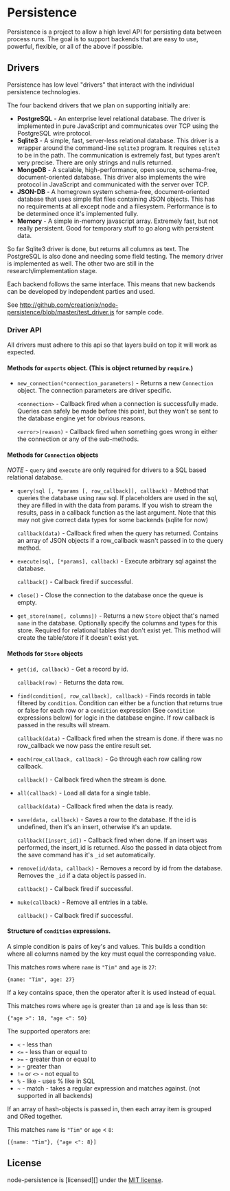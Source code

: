 # Persistence

Persistence is a project to allow a high level API for persisting data between process runs.  The goal is to support backends that are easy to use, powerful, flexible, or all of the above if possible.

## Drivers

Persistence has low level "drivers" that interact with the individual persistence technologies.

The four backend drivers that we plan on supporting initially are:

 - **PostgreSQL** - An enterprise level relational database.  The driver is implemented in pure JavaScript and communicates over TCP using the PostgreSQL wire protocol.
 - **Sqlite3** - A simple, fast, server-less relational database.  This driver is a wrapper around the command-line `sqlite3` program.  It requires `sqlite3` to be in the path.  The communication is extremely fast, but types aren't very precise.  There are only strings and nulls returned.
 - **MongoDB** - A scalable, high-performance, open source, schema-free, document-oriented database.  This driver also implements the wire protocol in JavaScript and communicated with the server over TCP.
 - **JSON-DB** - A homegrown system schema-free, document-oriented database that uses simple flat files containing JSON objects.  This has no requirements at all except node and a filesystem.  Performance is to be determined once it's implemented fully.
 - **Memory** - A simple in-memory javascript array.  Extremely fast, but not really persistent. Good for temporary stuff to go along with persistent data.
 
So far Sqlite3 driver is done, but returns all columns as text.  The PostgreSQL is also done and needing some field testing.  The memory driver is implemented as well. The other two are still in the research/implementation stage.

Each backend follows the same interface.  This means that new backends can be developed by independent parties and used.

See <http://github.com/creationix/node-persistence/blob/master/test_driver.js> for sample code.

### Driver API

All drivers must adhere to this api so that layers build on top it will work as expected.

#### Methods for `exports` object. (This is object returned by `require`.)

 - `new_connection(*connection_parameters)` - Returns a new `Connection` object. The connection parameters are driver specific.

   `<connection>` - Callback fired when a connection is successfully made.  Queries can safely be made before this point, but they won't se sent to the database engine yet for obvious reasons.

   `<error>(reason)` - Callback fired when something goes wrong in either the connection or any of the sub-methods.
   
#### Methods for `Connection` objects

*NOTE* - `query` and `execute` are only required for drivers to a SQL based relational database.

 - `query(sql [, *params [, row_callback]], callback)` - Method that queries the database using raw sql.  If placeholders are used in the sql, they are filled in with the data from params.  If you wish to stream the results, pass in a callback function as the last argument.  Note that this may not give correct data types for some backends (sqlite for now)

   `callback(data)` - Callback fired when the query has returned.  Contains an array of JSON objects if a row_callback wasn't passed in to the query method.

 - `execute(sql, [*params], callback)` - Execute arbitrary sql against the database.

   `callback()` - Callback fired if successful.

 - `close()` - Close the connection to the database once the queue is empty.
 
 - `get_store(name[, columns])` - Returns a new `Store` object that's named `name` in the database.  Optionally specify the columns and types for this store.  Required for relational tables that don't exist yet.  This method will create the table/store if it doesn't exist yet.

#### Methods for `Store` objects

 - `get(id, callback)` - Get a record by id.

   `callback(row)` - Returns the data row.

 - `find(condition[, row_callback], callback)` - Finds records in table filtered by `condition`.  Condition can either be a function that returns true or false for each row or a `condition` expression (See `condition` expressions below) for logic in the database engine.  If row callback is passed in the results will stream.

   `callback(data)` - Callback fired when the stream is done. if there was no row_callback we now pass the entire result set.

 - `each(row_callback, callback)` - Go through each row calling row callback.

   `callback()` - Callback fired when the stream is done.

 - `all(callback)` - Load all data for a single table.

   `callback(data)` - Callback fired when the data is ready.

 - `save(data, callback)` - Saves a row to the database.  If the id is undefined, then it's an insert, otherwise it's an update.

   `callback([insert_id])` - Callback fired when done.  If an insert was performed, the insert_id is returned.  Also the passed in data object from the save command has it's `_id` set automatically.

 - `remove(id/data, callback)` - Removes a record by id from the database.  Removes the `_id` if a data object is passed in.

   `callback()` - Callback fired if successful.

 - `nuke(callback)` - Remove all entries in a table.

   `callback()` - Callback fired if successful.

#### Structure of `condition` expressions.

A simple condition is pairs of key's and values.  This builds a condition where all columns named by the key must equal the corresponding value.

This matches rows where `name` is `"Tim"` and `age` is `27`:

    {name: "Tim", age: 27}

If a key contains space, then the operator after it is used instead of equal.

This matches rows where `age` is greater than `18` and `age` is less than `50`:

    {"age >": 18, "age <": 50}

The supported operators are:

 - `<` - less than
 - `<=` - less than or equal to
 - `>=` - greater than or equal to
 - `>` - greater than
 - `!=` or `<>` - not equal to
 - `%` - like - uses % like in SQL
 - `~` - match - takes a regular expression and matches against. (not supported in all backends)
  
If an array of hash-objects is passed in, then each array item is grouped and ORed together.

This matches `name` is `"Tim"` or `age` < `8`:

    [{name: "Tim"}, {"age <": 8}]

## License

node-persistence is [licensed][] under the [MIT license][].

[MIT license]: http://creativecommons.org/licenses/MIT/
